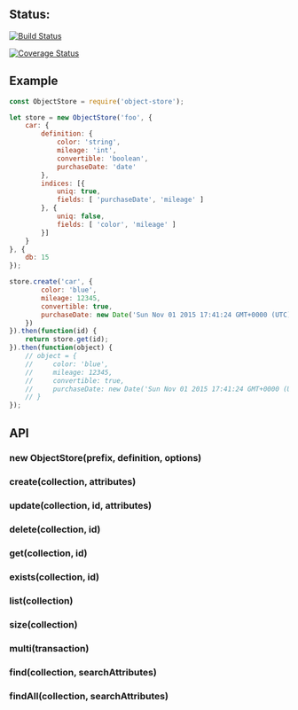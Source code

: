 
## Status:

[![Build Status](https://secure.travis-ci.org/ilkkao/object-store.png)](http://travis-ci.org/ilkkao/object-store)

[![Coverage Status](https://coveralls.io/repos/ilkkao/object-store/badge.svg?branch=master&service=github)](https://coveralls.io/github/ilkkao/object-store?branch=master)

## Example

```javascript
const ObjectStore = require('object-store');

let store = new ObjectStore('foo', {
    car: {
        definition: {
            color: 'string',
            mileage: 'int',
            convertible: 'boolean',
            purchaseDate: 'date'
        },
        indices: [{
            uniq: true,
            fields: [ 'purchaseDate', 'mileage' ]
        }, {
            uniq: false,
            fields: [ 'color', 'mileage' ]
        }]
    }
}, {
    db: 15
});

store.create('car', {
        color: 'blue',
        mileage: 12345,
        convertible: true,
        purchaseDate: new Date('Sun Nov 01 2015 17:41:24 GMT+0000 (UTC)')
    })
}).then(function(id) {
    return store.get(id);
}).then(function(object) {
    // object = {
    //     color: 'blue',
    //     mileage: 12345,
    //     convertible: true,
    //     purchaseDate: new Date('Sun Nov 01 2015 17:41:24 GMT+0000 (UTC)')
    // }
});
```

## API

### new ObjectStore(prefix, definition, options)

### create(collection, attributes)

### update(collection, id, attributes)

### delete(collection, id)

### get(collection, id)

### exists(collection, id)

### list(collection)

### size(collection)

### multi(transaction)

### find(collection, searchAttributes)

### findAll(collection, searchAttributes)
